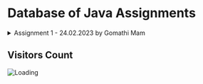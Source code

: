 Database of Java Assignments
============================


<details>
  <summary>Assignment 1 - 24.02.2023 by Gomathi Mam</summary>
  
01. [Check for Odd or Even Number](https://github.com/noobshubham/Java-Assignments/blob/master/Assignment%201%20-%2024.02.2023/OddEven.java)
02. Prime Number

03. Fibonacci Series

04. Factorial Program

05. Armstrong Number

06. Perfect Number

07.Palindrome Number

08.Reverse Number

09.Pronic Number

10.Magic Number

11.Happy Number

1.  Automorphic number

13.Neon Number

14.Special Number

15.Composite Number

16.Perfect Square

17.Perfect Cube

18.Sum of Digits

19.GCD and LCM

20.Count Digits in a Number
</details>


Visitors Count
------------------

<img align="left" src = "https://profile-counter.glitch.me/Java-Assignments/count.svg" alt ="Loading">
